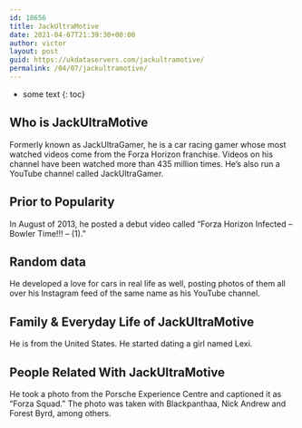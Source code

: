 ```yaml
---
id: 18656
title: JackUltraMotive
date: 2021-04-07T21:39:30+00:00
author: victor
layout: post
guid: https://ukdataservers.com/jackultramotive/
permalink: /04/07/jackultramotive/
---
```


* some text
{: toc}


## Who is JackUltraMotive



Formerly known as JackUltraGamer, he is a car racing gamer whose most watched videos come from the Forza Horizon franchise. Videos on his channel have been watched more than 435 million times. He&#8217;s also run a YouTube channel called JackUltraGamer.

                
                
                
## Prior to Popularity



In August of 2013, he posted a debut video called &#8220;Forza Horizon Infected &#8211; Bowler Time!!! &#8211; (1).&#8221;

                
                
                
## Random data



He developed a love for cars in real life as well, posting photos of them all over his Instagram feed of the same name as his YouTube channel.

                
                
                
## Family & Everyday Life of JackUltraMotive



He is from the United States. He started dating a girl named Lexi.

                
                
                
## People Related With JackUltraMotive



He took a photo from the Porsche Experience Centre and captioned it as &#8220;Forza Squad.&#8221; The photo was taken with Blackpanthaa, Nick Andrew and Forest Byrd, among others. 

                
              
            
          
          
          